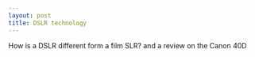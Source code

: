 ```yaml
---
layout: post
title: DSLR technology
---
```


How is a DSLR different form a film SLR? and a review on the Canon 40D

